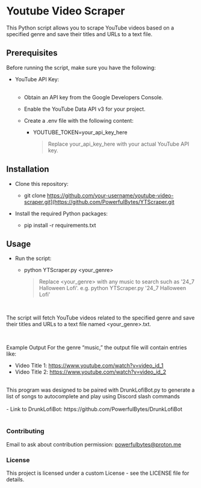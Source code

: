 # Youtube Video Scraper

This Python script allows you to scrape YouTube videos based on a specified genre and save their titles and URLs to a text file.

## Prerequisites
Before running the script, make sure you have the following:

- YouTube API Key:
  <br>
  <br>
  
   - Obtain an API key from the Google Developers Console.
   - Enable the YouTube Data API v3 for your project.
   - Create a .env file with the following content:
     <br>
     
     - YOUTUBE_TOKEN=your_api_key_here
       > Replace your_api_key_here with your actual YouTube API key.
  
## Installation

- Clone this repository:

     - git clone https://github.com/your-username/youtube-video-scraper.git](https://github.com/PowerfulBytes/YTScraper.git

- Install the required Python packages:

  - pip install -r requirements.txt

## Usage

- Run the script:

   - python YTScraper.py <your_genre>
     > Replace <your_genre> with any music to search such as '24_7 Halloween Lofi'. e.g. python YTScraper.py '24_7 Halloween Lofi'
<br>

The script will fetch YouTube videos related to the specified genre and save their titles and URLs to a text file named <your_genre>.txt.

<br>

Example Output
For the genre “music,” the output file will contain entries like:

- Video Title 1: https://www.youtube.com/watch?v=video_id_1
- Video Title 2: https://www.youtube.com/watch?v=video_id_2
<br>
This program was designed to be paired with DrunkLofiBot.py to generate a list of songs to autocomplete and play using Discord slash commands
<br>
<br>
- Link to DrunkLofiBot: https://github.com/PowerfulBytes/DrunkLofiBot
<br>
<br>

### Contributing
Email to ask about contribution permission: powerfulbytes@proton.me

### License
This project is licensed under a custom License - see the LICENSE file for details.
